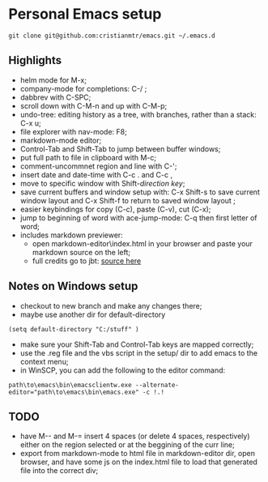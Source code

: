 # Personal Emacs setup

```
git clone git@github.com:cristianmtr/emacs.git ~/.emacs.d

```

## Highlights 

- helm mode for M-x;
- company-mode for completions: C-/ ;
- dabbrev with C-SPC;
- scroll down with C-M-n and up with C-M-p;
- undo-tree: editing history as a tree, with branches, rather than a stack: C-x u;
- file explorer with nav-mode: F8;
- markdown-mode editor;
- Control-Tab and Shift-Tab to jump between buffer windows;
- put full path to file in clipboard with M-c;
- comment-uncommnet region and line with C-';
- insert date and date-time with C-c . and C-c ,
- move to specific window with Shift-*direction key*;
- save current buffers and window setup with: C-x Shift-s to save current window layout and C-x Shift-f to return to saved window layout ;
- easier keybindings for copy (C-c), paste (C-v), cut (C-x);
- jump to beginning of word with ace-jump-mode: C-q then first letter of word;
- includes markdown previewer:
  - open markdown-editor\index.html in your browser and paste your markdown source on the left;
  - full credits go to jbt: [source here](https://github.com/jbt/markdown-editor)


## Notes on Windows setup

- checkout to new branch and make any changes there;
- maybe use another dir for default-directory
```emacs
(setq default-directory "C:/stuff" )
```
- make sure your Shift-Tab and Control-Tab keys are mapped correctly;
- use the .reg file and the vbs script in the setup/ dir to add emacs to the context menu;
- in WinSCP, you can add the following to the editor command:
```
path\to\emacs\bin\emacsclientw.exe --alternate-editor="path\to\emacs\bin\emacs.exe" -c !.!
```

## TODO

- have M-- and M-= insert 4 spaces (or delete 4 spaces, respectively) either on the region selected or at the beggining of the curr line;
- export from markdown-mode to html file in markdown-editor dir, open browser, and have some js on the index.html file to load that generated file into the correct div;
